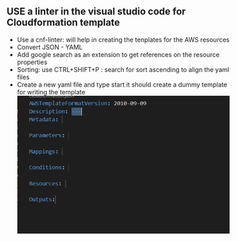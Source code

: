 ## USE a linter in the visual studio code for Cloudformation template  

* Use a cnf-linter: will help in creating the tenplates for the AWS resources
* Convert JSON - YAML  
* Add google search as an extension to get references on the resource properties  
* Sorting: use CTRL+SHIFT+P : search for sort ascending to align the yaml files    
* Create a new yaml file and type start it should create a dummy template for writing the template  
  ![Imageshowing the version](https://github.com/pioust1/TechDailyTips/blob/main/Images/Cloudformation-01.PNG)
